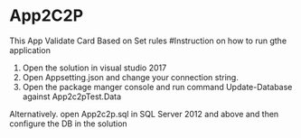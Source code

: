 # App2C2P
This App Validate Card Based on Set rules
#Instruction on how to run gthe application
1. Open  the solution in visual studio 2017
2. Open Appsetting.json and change your connection string.
3. Open the package manger console and run command Update-Database against App2c2pTest.Data

Alternatively.  open App2c2p.sql in SQL Server 2012 and above and then configure the DB in the solution
